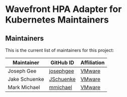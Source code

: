 # Wavefront HPA Adapter for Kubernetes Maintainers

## Maintainers

This is the current list of maintainers for this project:

| Maintainer | GitHub ID | Affiliation |
| --------------- | --------- | ----------- |
| Joseph Gee | [josephgee](https://github.com/josephgee) | [VMware](https://www.github.com/vmware/) |
| Jake Schuenke | [JSchuenke](https://github.com/JSchuenke) | [VMware](https://www.github.com/vmware/) |
| Mark Michael | [mmichael](https://github.com/mmichael) | [VMware](https://www.github.com/vmware/) |
